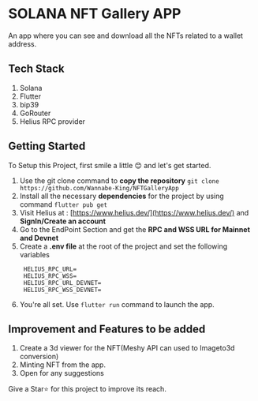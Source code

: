 # SOLANA NFT Gallery APP

An app where you can see and download all the NFTs related to a wallet address. 

## Tech Stack

1) Solana
2) Flutter
3) bip39
4) GoRouter
5) Helius RPC provider

## Getting Started

To Setup this Project, first smile a little 😊 and let's get started.

1) Use the git clone command to **copy the repository** ```git clone https://github.com/Wannabe-King/NFTGalleryApp```
2) Install all the necessary **dependencies** for the project by using command ```flutter pub get```
3) Visit Helius at : [https://www.helius.dev/](https://www.helius.dev/) and **SignIn/Create an account**
4) Go to the EndPoint Section and get the **RPC and WSS URL for Mainnet and Devnet**
5) Create a **.env file** at the root of the project and set the following variables
   ```
    HELIUS_RPC_URL=
    HELIUS_RPC_WSS=
    HELIUS_RPC_URL_DEVNET=
    HELIUS_RPC_WSS_DEVNET=
   ```
6) You're all set. Use ```flutter run``` command to launch the app.

## Improvement and Features to be added

1) Create a 3d viewer for the NFT(Meshy API can used to Imageto3d conversion)
2) Minting NFT from the app.
3) Open for any suggestions


Give a Star⭐ for this project to improve its reach.
